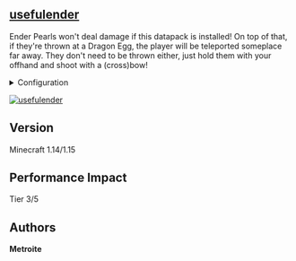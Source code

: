 ## [usefulender](https://minhaskamal.github.io/DownGit/#/home?url=https://github.com/Metroite/datapacks/tree/master/usefulender&rootDirectory=false)

Ender Pearls won't deal damage if this datapack is installed! On top of that, if they're thrown at a Dragon Egg, the player will be teleported someplace far away. They don't need to be thrown either, just hold them with your offhand and shoot with a (cross)bow!

<details>
<summary>Configuration</summary>
<br>

Set *$accuracy$* in *ue.pearlthrow* higher, if the server is experiencing lag (3 is default): `/scoreboard players set $accuracy$ ue.pearlthrow 3`

Set *$distance$* in *ue.pearlthrow* higher, if either $accuracy$ is low or if somehow damage is still received (8 is default): `/scoreboard players set $distance$ ue.pearlthrow 8`

</details>

<a href="https://minhaskamal.github.io/DownGit/#/home?url=https://github.com/Metroite/datapacks/tree/master/usefulender&rootDirectory=false" rel="Ahh, finally some usefulness to ender pearls">![usefulender](usefulender.png?raw=true "Ahh, finally some usefulness to ender pearls")</a>

## Version

Minecraft 1.14/1.15

## Performance Impact

Tier 3/5

## Authors

**Metroite**
